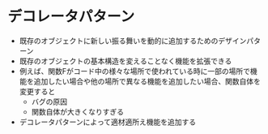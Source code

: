 # デコレータパターン
- 既存のオブジェクトに新しい振る舞いを動的に追加するためのデザインパターン
- 既存のオブジェクトの基本構造を変えることなく機能を拡張できる
- 例えば、関数Fがコード中の様々な場所で使われている時に一部の場所で機能を追加したい場合や他の場所で異なる機能を追加したい場合、関数自体を変更すると
    - バグの原因
    - 関数自体が大きくなりすぎる
- デコレータパターンによって適材適所え機能を追加する

